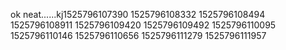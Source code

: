 ok
neat......kj1525796107390
1525796108332
1525796108494
1525796108911
1525796109420
1525796109492
1525796110095
1525796110146
1525796110656
1525796111279
1525796111957
